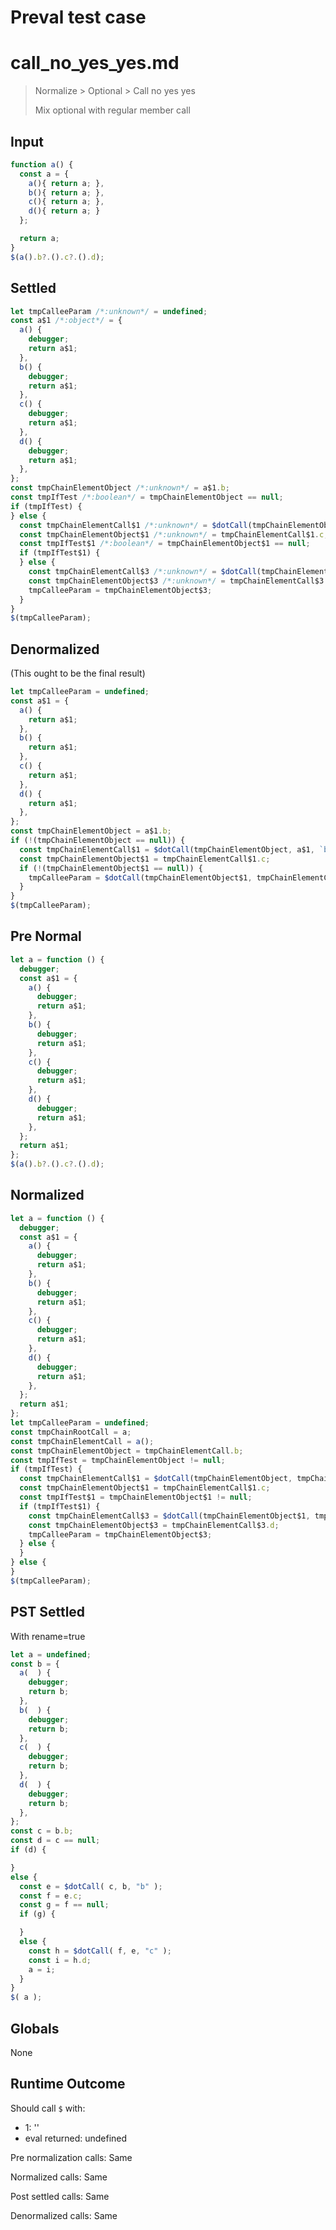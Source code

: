 # Preval test case

# call_no_yes_yes.md

> Normalize > Optional > Call no yes yes
>
> Mix optional with regular member call

## Input

`````js filename=intro
function a() {
  const a = {
    a(){ return a; },
    b(){ return a; },
    c(){ return a; },
    d(){ return a; }
  };

  return a;
}
$(a().b?.().c?.().d);
`````

## Settled


`````js filename=intro
let tmpCalleeParam /*:unknown*/ = undefined;
const a$1 /*:object*/ = {
  a() {
    debugger;
    return a$1;
  },
  b() {
    debugger;
    return a$1;
  },
  c() {
    debugger;
    return a$1;
  },
  d() {
    debugger;
    return a$1;
  },
};
const tmpChainElementObject /*:unknown*/ = a$1.b;
const tmpIfTest /*:boolean*/ = tmpChainElementObject == null;
if (tmpIfTest) {
} else {
  const tmpChainElementCall$1 /*:unknown*/ = $dotCall(tmpChainElementObject, a$1, `b`);
  const tmpChainElementObject$1 /*:unknown*/ = tmpChainElementCall$1.c;
  const tmpIfTest$1 /*:boolean*/ = tmpChainElementObject$1 == null;
  if (tmpIfTest$1) {
  } else {
    const tmpChainElementCall$3 /*:unknown*/ = $dotCall(tmpChainElementObject$1, tmpChainElementCall$1, `c`);
    const tmpChainElementObject$3 /*:unknown*/ = tmpChainElementCall$3.d;
    tmpCalleeParam = tmpChainElementObject$3;
  }
}
$(tmpCalleeParam);
`````

## Denormalized
(This ought to be the final result)

`````js filename=intro
let tmpCalleeParam = undefined;
const a$1 = {
  a() {
    return a$1;
  },
  b() {
    return a$1;
  },
  c() {
    return a$1;
  },
  d() {
    return a$1;
  },
};
const tmpChainElementObject = a$1.b;
if (!(tmpChainElementObject == null)) {
  const tmpChainElementCall$1 = $dotCall(tmpChainElementObject, a$1, `b`);
  const tmpChainElementObject$1 = tmpChainElementCall$1.c;
  if (!(tmpChainElementObject$1 == null)) {
    tmpCalleeParam = $dotCall(tmpChainElementObject$1, tmpChainElementCall$1, `c`).d;
  }
}
$(tmpCalleeParam);
`````

## Pre Normal


`````js filename=intro
let a = function () {
  debugger;
  const a$1 = {
    a() {
      debugger;
      return a$1;
    },
    b() {
      debugger;
      return a$1;
    },
    c() {
      debugger;
      return a$1;
    },
    d() {
      debugger;
      return a$1;
    },
  };
  return a$1;
};
$(a().b?.().c?.().d);
`````

## Normalized


`````js filename=intro
let a = function () {
  debugger;
  const a$1 = {
    a() {
      debugger;
      return a$1;
    },
    b() {
      debugger;
      return a$1;
    },
    c() {
      debugger;
      return a$1;
    },
    d() {
      debugger;
      return a$1;
    },
  };
  return a$1;
};
let tmpCalleeParam = undefined;
const tmpChainRootCall = a;
const tmpChainElementCall = a();
const tmpChainElementObject = tmpChainElementCall.b;
const tmpIfTest = tmpChainElementObject != null;
if (tmpIfTest) {
  const tmpChainElementCall$1 = $dotCall(tmpChainElementObject, tmpChainElementCall, `b`);
  const tmpChainElementObject$1 = tmpChainElementCall$1.c;
  const tmpIfTest$1 = tmpChainElementObject$1 != null;
  if (tmpIfTest$1) {
    const tmpChainElementCall$3 = $dotCall(tmpChainElementObject$1, tmpChainElementCall$1, `c`);
    const tmpChainElementObject$3 = tmpChainElementCall$3.d;
    tmpCalleeParam = tmpChainElementObject$3;
  } else {
  }
} else {
}
$(tmpCalleeParam);
`````

## PST Settled
With rename=true

`````js filename=intro
let a = undefined;
const b = {
  a(  ) {
    debugger;
    return b;
  },
  b(  ) {
    debugger;
    return b;
  },
  c(  ) {
    debugger;
    return b;
  },
  d(  ) {
    debugger;
    return b;
  },
};
const c = b.b;
const d = c == null;
if (d) {

}
else {
  const e = $dotCall( c, b, "b" );
  const f = e.c;
  const g = f == null;
  if (g) {

  }
  else {
    const h = $dotCall( f, e, "c" );
    const i = h.d;
    a = i;
  }
}
$( a );
`````

## Globals

None

## Runtime Outcome

Should call `$` with:
 - 1: '<function>'
 - eval returned: undefined

Pre normalization calls: Same

Normalized calls: Same

Post settled calls: Same

Denormalized calls: Same

